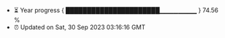 - ⏳ Year progress { ██████████████████████▁▁▁▁▁▁▁▁ } 74.56 %
- ⏰ Updated on Sat, 30 Sep 2023 03:16:16 GMT

